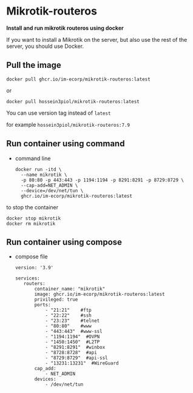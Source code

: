 # Mikrotik-routeros
**Install and run mikrotik routeros using docker**

If you want to install a Mikrotik on the server, but also use the rest of the server, you should use Docker.

## Pull the image
```
docker pull ghcr.io/im-ecorp/mikrotik-routeros:latest
```
or
```
docker pull hossein3piol/mikrotik-routeros:latest
```
You can use version tag instead of `latest`

for example `hossein3piol/mikrotik-routeros:7.9`

## Run container using command

* command line

  ```
  docker run -itd \
    --name mikrotik \
    -p 80:80 -p 443:443 -p 1194:1194 -p 8291:8291 -p 8729:8729 \
    --cap-add=NET_ADMIN \
    --device=/dev/net/tun \
    ghcr.io/im-ecorp/mikrotik-routeros:latest
  ```

to stop the container

```
docker stop mikrotik
docker rm mikrotik
```

## Run container using compose

* compose file

  ```
  version: '3.9'

  services:
     routers:
         container_name: "mikrotik"
         image: ghcr.io/im-ecorp/mikrotik-routeros:latest
         privileged: true
         ports:
             - "21:21"    #ftp
             - "22:22"    #ssh
             - "23:23"    #telnet
             - "80:80"    #www
             - "443:443"  #www-ssl
             - "1194:1194"  #OVPN
             - "1450:1450"  #L2TP
             - "8291:8291"  #winbox
             - "8728:8728"  #api
             - "8729:8729"  #api-ssl
             - "13231:13231"  #WireGuard
         cap_add:
             - NET_ADMIN
         devices:
             - /dev/net/tun
  ```
